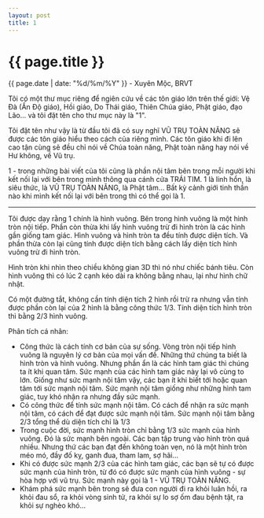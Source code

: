 ```yaml
---
layout: post
title: 1
---
```


{{ page.title }}
================
<p class="meta">{{ page.date | date: "%d/%m/%Y" }} - Xuyên Mộc, BRVT</p>

Tôi có một thư mục riêng để ngiên cứu về các tôn giáo lớn trên thế giới: Vệ Đà (Ấn Độ giáo), Hồi giáo, Do Thái giáo, Thiên Chúa giáo, Phật giáo, đạo Lão... và tôi đặt tên cho thư mục này là "1".

Tôi đặt tên như vậy là từ đầu tôi đã có suy nghĩ VŨ TRỤ TOÀN NĂNG sẽ được các tôn giáo hiểu theo cách của riêng mình. Các tôn giáo khi đi lên cao tận cùng sẽ đều chỉ nói về Chúa toàn năng, Phật toàn năng hay nói về Hư không, về Vũ trụ.

1 - trong những bài viết của tôi cũng là phần nội tâm bên trong mỗi người khi kết nối lại với bên trong mình thông qua cánh cửa TRÁI TIM. 1 là linh hồn, là siêu thức, là VŨ TRỤ TOÀN NĂNG, là Phật tâm... Bất kỳ cảnh giới tinh thần nào khi mình kết nối lại với bên trong thì có thể gọi là 1.

***

Tôi được dạy rằng 1 chính là hình vuông. Bên trong hình vuông là một hình tròn nội tiếp. Phần còn thừa khi lấy hình vuông trừ đi hình tròn là các hình gần giống tam giác. Hình vuông và hình tròn ta đều tính được diện tích. Và phần thừa còn lại cũng tính được diện tích bằng cách lấy diện tích hình vuông trừ đi hình tròn. 

Hình tròn khi nhìn theo chiều không gian 3D thì nó như chiếc bánh tiêu. Còn hình vuông thì có lúc 2 cạnh kéo dài ra không bằng nhau, lại như hình chữ nhật. 

Có một đường tắt, không cần tính diện tích 2 hình rồi trừ ra nhưng vẫn tính được phần còn lại của 2 hình là bằng công thức 1/3. Tính diện tích hình tròn thì bằng 2/3 hình vuông.


Phân tích cá nhân:

* Công thức là cách tính cơ bản của sự sống. Vòng tròn nội tiếp hình vuông là nguyên lý cơ bản của mọi vấn đề. Những thứ chúng ta biết là hình tròn và hình vuông. Nhưng phần ẩn là các hình tam giác thì chúng ta ít khi quan tâm. Sức mạnh của các hình tam giác này lại vô cùng to lớn. Giống như sức mạnh nội tâm vậy, các bạn ít khi biết tới hoặc quan tâm tới sức mạnh nội tâm. Sức mạnh nội tâm giống như những hình tam giác, tuy khó nhận ra nhưng đầy sức mạnh.
* Có công thức để tính sức mạnh nội tâm. Có cách để nhận ra sức mạnh nội tâm, có cách để đạt được sức mạnh nội tâm. Sức mạnh nội tâm bằng 2/3 tổng thể dù diện tích chỉ là 1/3
* Trong cuộc đời, sức mạnh hình tròn chỉ bằng 1/3 sức mạnh của hình vuông. Đó là sức mạnh bên ngoài. Các bạn tập trung vào hình tròn quá nhiều. Nhưng thứ các bạn đạt đến không toàn vẹn, nó là một hình tròn méo mó, đầy đố kỵ, ganh đua, tham lam, sợ hãi… 
* Khi có được sức mạnh 2/3 của các hình tam giác, các bạn sẽ tự có được sức mạnh của hình tròn, từ đó có được sức mạnh của hình vuông - sự hòa hợp với vũ trụ. Sức mạnh này gọi là 1 - VŨ TRỤ TOÀN NĂNG. 
* Khám phá sức mạnh bên trong sẽ đưa con người đi ra khỏi luân hồi, ra khỏi đau sổ, ra khỏi vòng sinh tử, ra khỏi sự lo sợ ốm đau bệnh tật, ra khỏi sự nghèo khó… 
